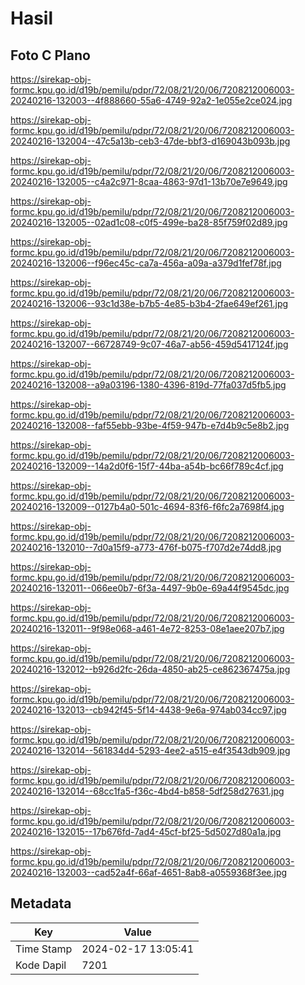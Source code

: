# Hasil

## Foto C Plano

https://sirekap-obj-formc.kpu.go.id/d19b/pemilu/pdpr/72/08/21/20/06/7208212006003-20240216-132003--4f888660-55a6-4749-92a2-1e055e2ce024.jpg

https://sirekap-obj-formc.kpu.go.id/d19b/pemilu/pdpr/72/08/21/20/06/7208212006003-20240216-132004--47c5a13b-ceb3-47de-bbf3-d169043b093b.jpg

https://sirekap-obj-formc.kpu.go.id/d19b/pemilu/pdpr/72/08/21/20/06/7208212006003-20240216-132005--c4a2c971-8caa-4863-97d1-13b70e7e9649.jpg

https://sirekap-obj-formc.kpu.go.id/d19b/pemilu/pdpr/72/08/21/20/06/7208212006003-20240216-132005--02ad1c08-c0f5-499e-ba28-85f759f02d89.jpg

https://sirekap-obj-formc.kpu.go.id/d19b/pemilu/pdpr/72/08/21/20/06/7208212006003-20240216-132006--f96ec45c-ca7a-456a-a09a-a379d1fef78f.jpg

https://sirekap-obj-formc.kpu.go.id/d19b/pemilu/pdpr/72/08/21/20/06/7208212006003-20240216-132006--93c1d38e-b7b5-4e85-b3b4-2fae649ef261.jpg

https://sirekap-obj-formc.kpu.go.id/d19b/pemilu/pdpr/72/08/21/20/06/7208212006003-20240216-132007--66728749-9c07-46a7-ab56-459d5417124f.jpg

https://sirekap-obj-formc.kpu.go.id/d19b/pemilu/pdpr/72/08/21/20/06/7208212006003-20240216-132008--a9a03196-1380-4396-819d-77fa037d5fb5.jpg

https://sirekap-obj-formc.kpu.go.id/d19b/pemilu/pdpr/72/08/21/20/06/7208212006003-20240216-132008--faf55ebb-93be-4f59-947b-e7d4b9c5e8b2.jpg

https://sirekap-obj-formc.kpu.go.id/d19b/pemilu/pdpr/72/08/21/20/06/7208212006003-20240216-132009--14a2d0f6-15f7-44ba-a54b-bc66f789c4cf.jpg

https://sirekap-obj-formc.kpu.go.id/d19b/pemilu/pdpr/72/08/21/20/06/7208212006003-20240216-132009--0127b4a0-501c-4694-83f6-f6fc2a7698f4.jpg

https://sirekap-obj-formc.kpu.go.id/d19b/pemilu/pdpr/72/08/21/20/06/7208212006003-20240216-132010--7d0a15f9-a773-476f-b075-f707d2e74dd8.jpg

https://sirekap-obj-formc.kpu.go.id/d19b/pemilu/pdpr/72/08/21/20/06/7208212006003-20240216-132011--066ee0b7-6f3a-4497-9b0e-69a44f9545dc.jpg

https://sirekap-obj-formc.kpu.go.id/d19b/pemilu/pdpr/72/08/21/20/06/7208212006003-20240216-132011--9f98e068-a461-4e72-8253-08e1aee207b7.jpg

https://sirekap-obj-formc.kpu.go.id/d19b/pemilu/pdpr/72/08/21/20/06/7208212006003-20240216-132012--b926d2fc-26da-4850-ab25-ce862367475a.jpg

https://sirekap-obj-formc.kpu.go.id/d19b/pemilu/pdpr/72/08/21/20/06/7208212006003-20240216-132013--cb942f45-5f14-4438-9e6a-974ab034cc97.jpg

https://sirekap-obj-formc.kpu.go.id/d19b/pemilu/pdpr/72/08/21/20/06/7208212006003-20240216-132014--561834d4-5293-4ee2-a515-e4f3543db909.jpg

https://sirekap-obj-formc.kpu.go.id/d19b/pemilu/pdpr/72/08/21/20/06/7208212006003-20240216-132014--68cc1fa5-f36c-4bd4-b858-5df258d27631.jpg

https://sirekap-obj-formc.kpu.go.id/d19b/pemilu/pdpr/72/08/21/20/06/7208212006003-20240216-132015--17b676fd-7ad4-45cf-bf25-5d5027d80a1a.jpg

https://sirekap-obj-formc.kpu.go.id/d19b/pemilu/pdpr/72/08/21/20/06/7208212006003-20240216-132003--cad52a4f-66af-4651-8ab8-a0559368f3ee.jpg


## Metadata

| Key        | Value               |
| ---------- | ------------------- |
| Time Stamp | 2024-02-17 13:05:41 |
| Kode Dapil | 7201                |



